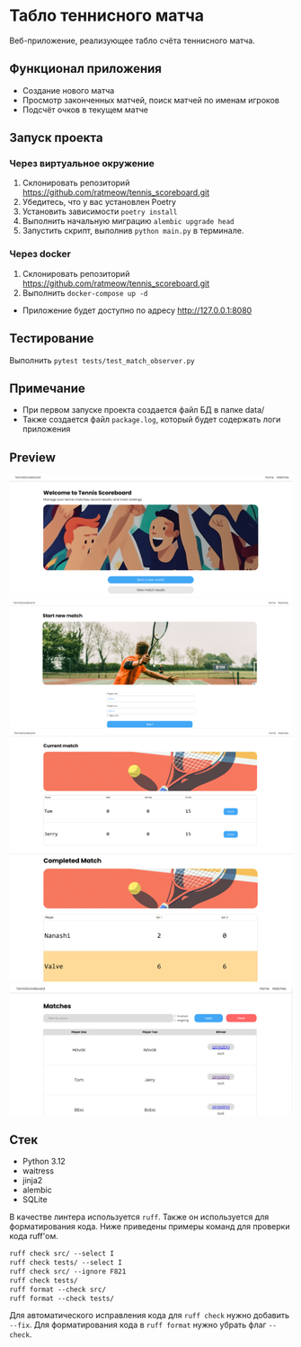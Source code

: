 # Табло теннисного матча

Веб-приложение, реализующее табло счёта теннисного матча.
## Функционал приложения
* Создание нового матча
* Просмотр законченных матчей, поиск матчей по именам игроков
* Подсчёт очков в текущем матче


## Запуск проекта
### Через виртуальное окружение
1. Склонировать репозиторий https://github.com/ratmeow/tennis_scoreboard.git
2. Убедитесь, что у вас установлен Poetry
3. Установить зависимости `poetry install`
4. Выполнить начальную миграцию `alembic upgrade head`
5. Запустить скрипт, выполнив `python main.py` в терминале.

### Через docker
1. Склонировать репозиторий https://github.com/ratmeow/tennis_scoreboard.git
2. Выполнить `docker-compose up -d`

* Приложение будет доступно по адресу http://127.0.0.1:8080

## Тестирование
Выполнить `pytest tests/test_match_observer.py`

## Примечание
* При первом запуске проекта создается файл БД в папке data/
* Также создается файл `package.log`, который будет содержать логи приложения

## Preview
![Описание изображения](docs/home.png)
![Описание изображения](docs/new-match.png)
![Описание изображения](docs/match.png)
![Описание изображения](docs/match-result.png)
![Описание изображения](docs/matches.png)

## Стек 

* Python 3.12
* waitress
* jinja2
* alembic
* SQLite

В качестве линтера используется `ruff`. Также он используется для форматирования кода.
Ниже приведены примеры команд для проверки кода ruff'ом.
```shell
ruff check src/ --select I
ruff check tests/ --select I
ruff check src/ --ignore F821
ruff check tests/
ruff format --check src/
ruff format --check tests/
```
Для автоматического исправления кода для `ruff check` нужно добавить `--fix`.
Для форматирования кода в `ruff format` нужно убрать флаг `--check`.